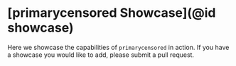 # [primarycensored Showcase](@id showcase)

Here we showcase the capabilities of `primarycensored` in action. If you have a showcase you would like to add, please submit a pull request.
